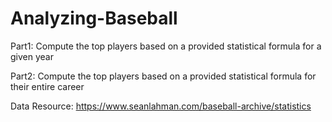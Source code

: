 # Analyzing-Baseball
Part1: Compute the top players based on a provided statistical formula for a given year

Part2: Compute the top players based on a provided statistical formula for their entire career

Data Resource: https://www.seanlahman.com/baseball-archive/statistics
